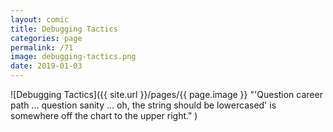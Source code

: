 ```yaml
---
layout: comic
title: Debugging Tactics
categories: page
permalink: /71
image: debugging-tactics.png
date: 2019-01-03
---
```


![Debugging Tactics]({{ site.url }}/pages/{{ page.image }} "'Question career path ... question sanity ... oh, the string should be lowercased' is somewhere off the chart to the upper right." )